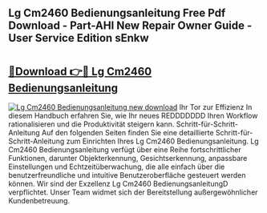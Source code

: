 ## Lg Cm2460 Bedienungsanleitung Free Pdf Download - Part-AHl New Repair Owner Guide - User Service Edition sEnkw

# <h2><a href="http://df1x9s2.blite.top/?on=Lg+Cm2460+Bedienungsanleitung">🔗Download 👉🔴 Lg Cm2460 Bedienungsanleitung</a></h2>

[![Lg Cm2460 Bedienungsanleitung new download](https://i.imgur.com/lujVjoI.png)](http://df1x9s2.blite.top/?on=Lg+Cm2460+Bedienungsanleitung)
Ihr Tor zur Effizienz In diesem Handbuch erfahren Sie, wie Ihr neues REDDDDDDD Ihren Workflow rationalisieren und die Produktivität steigern kann. Schritt-für-Schritt-Anleitung Auf den folgenden Seiten finden Sie eine detaillierte Schritt-für-Schritt-Anleitung zum Einrichten Ihres Lg Cm2460 Bedienungsanleitung. Lg Cm2460 Bedienungsanleitung verfügt über eine Reihe fortschrittlicher Funktionen, darunter Objekterkennung, Gesichtserkennung, anpassbare Einstellungen und Echtzeitüberwachung, die alle einfach über die benutzerfreundliche und intuitive Benutzeroberfläche gesteuert werden können. Wir sind der Exzellenz Lg Cm2460 BedienungsanleitungD verpflichtet. Unser Team widmet sich der Bereitstellung außergewöhnlicher Kundenbetreuung.
